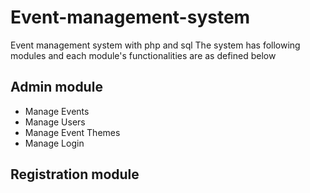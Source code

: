 # Event-management-system
Event management system with php and sql
The system has following modules and each module's functionalities are as defined below
## Admin module
- Manage Events
- Manage Users
- Manage Event Themes
- Manage Login
## Registration module

